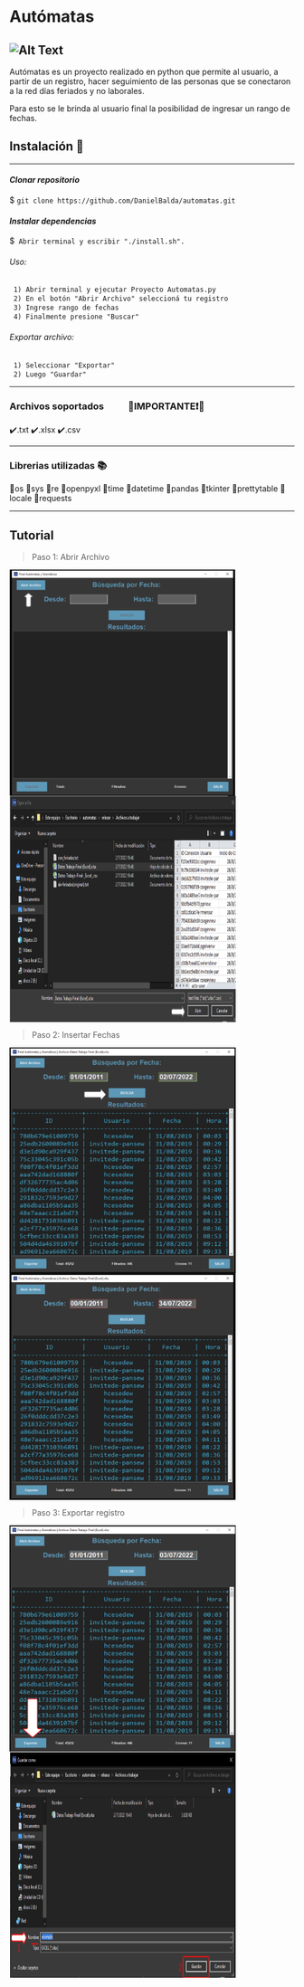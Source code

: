 # Autómatas
![Alt Text](https://media3.giphy.com/media/L1R1tvI9svkIWwpVYr/200w.webp?cid=ecf05e4765u0zjv23vmsfmb51gf7il494gbhm55ve4xk2uzq&rid=200w.webp&ct=g)
------------
Autómatas es un proyecto realizado en python que permite al usuario, a partir de un registro, hacer seguimiento de las personas que se conectaron a la red días feriados y no laborales.

Para esto se le brinda al usuario final la posibilidad de ingresar un rango de fechas.

## Instalación 🧪

------------

#### *Clonar repositorio*
 $ `git clone https://github.com/DanielBalda/automatas.git`
#### *Instalar dependencias*
 $` Abrir terminal y escribir "./install.sh".`

###### Uso:

	 1) Abrir terminal y ejecutar Proyecto Automatas.py
	 2) En el botón "Abrir Archivo" seleccioná tu registro
	 3) Ingrese rango de fechas
	 4) Finalmente presione "Buscar"


###### Exportar archivo:
	 1) Seleccionar "Exportar"
	 2) Luego "Guardar"
------------
### Archivos soportados &nbsp;&nbsp;&nbsp;&nbsp;&nbsp;&nbsp;&nbsp;&nbsp;&nbsp;&nbsp;🔴IMPORTANTE❗🔴
 ✔️.txt
 ✔️.xlsx
 ✔️.csv

------------
### Librerias utilizadas  📚
💎os
💎sys
💎re
💎openpyxl
💎time
💎datetime
💎pandas
💎tkinter
💎prettytable
💎locale
💎requests

------------
## Tutorial
>Paso 1: Abrir Archivo

<p><img src="https://github.com/DanielBalda/automatas/blob/main/release/images/abrir_archivo.png" align="left" height="400" width="400" position="r"></div>
<p><img src="https://github.com/DanielBalda/automatas/blob/main/release/images/abrir.png" align="center" height="400" width="400" ></p>

>Paso 2: Insertar Fechas

<p><img src="https://github.com/DanielBalda/automatas/blob/main/release/images/fechas_correctas.png" align="left" height="400" width="400" position="r"></div>
<p><img src="https://github.com/DanielBalda/automatas/blob/main/release/images/fechas_incorrectas.png" align="center" height="400" width="400" ></p>

>Paso 3: Exportar registro

<p><img src="https://github.com/DanielBalda/automatas/blob/main/release/images/exportar1.png" align="left" height="400" width="400" position="r"></div>
<p><img src="https://github.com/DanielBalda/automatas/blob/main/release/images/exportar_nombre.png" align="center" height="400" width="400" ></p>

